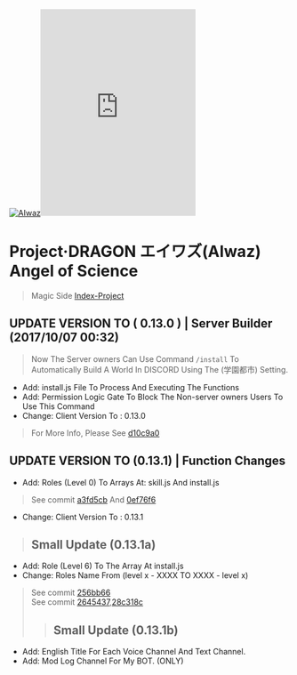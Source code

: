 <body>
<div>
<a href="https://github.com/ChisanaKita/AIWAZ"><img src="https://i.imgur.com/Fta2jMg.jpg" alt="AIwaz" /></a><iframe src="https://discordapp.com/widget?id=191539621119655936&theme=dark" width="279" height="372" allowtransparency="true" frameborder="0"></iframe>
</div>
</body>

# Project·DRAGON エイワズ(AIwaz) Angel of Science
> Magic Side [Index-Project](https://github.com/STARLITENAMO/Index-Project)
## UPDATE VERSION TO ( 0.13.0 ) | Server Builder (2017/10/07 00:32)
> Now The Server owners Can Use Command `/install` To Automatically Build A World In DISCORD Using The (学園都市) Setting.
- Add: install.js File To Process And Executing The Functions
- Add: Permission Logic Gate To Block The Non-server owners Users To Use This Command
- Change: Client Version To : 0.13.0<br>
> For More Info, Please See [d10c9a0](https://github.com/XiaoBeiLab/AIWAZ/commit/d10c9a0dcfa5bdde45db7862767fe514d5be431b)
## UPDATE VERSION TO (0.13.1) | Function Changes
- Add: Roles (Level 0) To Arrays At: skill.js And install.js
> See commit [a3fd5cb](https://github.com/ChisanaKita/AIWAZ/commit/a3fd5cb7bde0860d07349f5303e9e81697fb0bac) And [0ef76f6](https://github.com/ChisanaKita/AIWAZ/commit/0ef76f64e373e35a2674d1cdf14c83ffd4918e08)
- Change: Client Version To : 0.13.1
>## Small Update (0.13.1a)
- Add: Role (Level 6) To The Array At install.js
- Change: Roles Name From (level x - XXXX TO XXXX - level x)
> See commit [256bb66](https://github.com/ChisanaKita/AIWAZ/commit/256bb667596f9933ed6917447a64d72ff11d0a75) <br>
> See commit [2645437](https://github.com/ChisanaKita/AIWAZ/commit/26454374ed77d524a9aaa5535dca29f45798eccd),[28c318c](https://github.com/ChisanaKita/AIWAZ/commit/28c318c8885843dbbd55f17c336307f0077e7b0b)
>>## Small Update (0.13.1b)
- Add: English Title For Each Voice Channel And Text Channel.
- Add: Mod Log Channel For My BOT. (ONLY)
